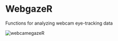 # WebgazeR

Functions for analyzing webcam eye-tracking data 

![webcamegazeR](https://github.com/user-attachments/assets/32338a25-81f9-4266-ac4a-0e490119260a)
